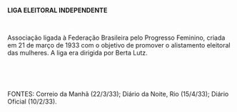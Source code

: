 **LIGA ELEITORAL INDEPENDENTE**

 

Associação ligada à Federação Brasileira pelo Progresso Feminino, criada
em 21 de março de 1933 com o objetivo de promover o alistamento
eleitoral das mulheres. A liga era dirigida por Berta Lutz.

 

 

FONTES: Correio da Manhã (22/3/33); Diário da Noite, Rio (15/4/33);
Diário Oficial (10/2/33).

 
